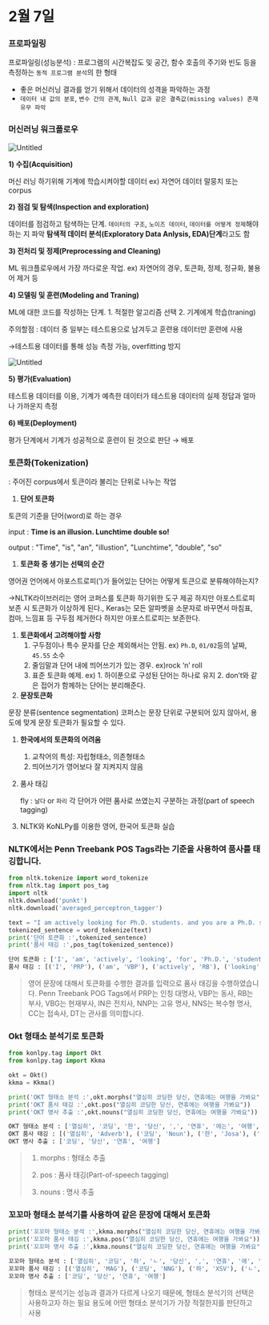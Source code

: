 # 2월 7일

### 프로파일링

프로파일링(성능분석) : 프로그램의 시간복잡도 및 공간, 함수 호출의 주기와 빈도 등을 측정하는 `동적 프로그램 분석`의 한 형태

- 좋은 머신러닝 결과를 얻기 위해서 데이터의 성격을 파악하는 과정
- `데이터 내 값의 분포`, `변수 간의 관계`, `Null 값과 같은 결측값(missing values) 존재 유무 파악`

### 머신러닝 워크플로우

![Untitled](2%E1%84%8B%E1%85%AF%E1%86%AF%207%E1%84%8B%E1%85%B5%E1%86%AF%20adb94381b70f47c4898fac0021bf3c2f/Untitled.png)

**1) 수집(Acquisition)**

머신 러닝 하기위해 기계에 학습시켜야할 데이터 ex) 자연어 데이터 말뭉치 또는 corpus

**2) 점검 및 탐색(Inspection and exploration)**

데이터를 점검하고 탐색하는 단계. `데이터의 구조`, `노이즈 데이터`, `데이터를 어떻게 정제`해야하는 지 파악 **탐색적 데이터 분석(Exploratory Data Anlysis, EDA)단계**라고도 함

**3) 전처리 및 정제(Preprocessing and Cleaning)**

ML 워크플로우에서 가장 까다로운 작업. ex) 자연어의 경우, 토큰화, 정제, 정규화, 불용어 제거 등

**4) 모델링 및 훈련(Modeling and Traning)**

ML에 대한 코드를 작성하는 단계. 1. 적절한 알고리즘 선택 2. 기계에게 학습(traning)

주의할점 : 데이터 중 일부는 테스트용으로 남겨두고 훈련용 데이터만 훈련에 사용

→테스트용 데이터를 통해 성능 측정 가능, overfitting 방지

![Untitled](2%E1%84%8B%E1%85%AF%E1%86%AF%207%E1%84%8B%E1%85%B5%E1%86%AF%20adb94381b70f47c4898fac0021bf3c2f/Untitled%201.png)

**5) 평가(Evaluation)**

테스트용 데이터를 이용, 기계가 예측한 데이터가 테스트용 데이터의 실제 정답과 얼마나 가까운지 측정

**6) 배포(Deployment)**

평가 단계에서 기계가 성공적으로 훈련이 된 것으로 판단 → 배포

### 토큰화(Tokenization)

: 주어진 corpus에서 토큰이라 불리는 단위로 나누는 작업

1. **단어 토큰화**

토큰의 기준을 단어(word)로 하는 경우

input : **Time is an illusion. Lunchtime double so!**

output : "Time", "is", "an", "illustion", "Lunchtime", "double", "so”

1. **토큰화 중 생기는 선택의 순간**

영어권 언어에서 아포스트로피(’)가 들어있는 단어는 어떻게 토큰으로 분류해야하는지?

→NLTK라이브러리는 영어 코퍼스를 토큰화 하기위한 도구 제공 하지만 아포스트로피 보존 시 토큰화가 이상하게 된다., Keras는 모든 알파벳을 소문자로 바꾸면서 마침표, 컴마, 느낌표 등 구두점 제거한다 하지만 아포스트로피는 보존한다.

1. **토큰화에서 고려해야할 사항**
    1. 구두점이나 특수 문자를 단순 제외해서는 안됨. ex) `Ph.D`, `01/02`등의 날짜, `45.55` 소수
    2. 줄임말과 단어 내에 띄어쓰기가 있는 경우. ex)rock ‘n’ roll
    3. 표준 토큰화 예제. ex) 1. 하이푼으로 구성된 단어는 하나로 유지 2. don’t와 같은 접어가 함께하는 단어는 분리해준다.
2. **문장토큰화**

문장 분류(sentence segmentation) 코퍼스는 문장 단위로 구분되어 있지 않아서, 용도에 맞게 문장 토큰화가 필요할 수 있다.

1. **한국에서의 토큰화의 어려움**
    1. 교착어의 특성: 자립형태소, 의존형태소
    2. 띄어쓰기가 영어보다 잘 지켜지지 않음
2. 품사 태깅
    
    fly : `날다` or `파리` 각 단어가 어떤 품사로 쓰였는지 구분하는 과정(part of speech tagging)
    
3. NLTK와 KoNLPy를 이용한 영어, 한국어 토큰화 실습

### NLTK에서는 Penn Treebank POS Tags라는 기준을 사용하여 품사를 태깅합니다.

```python
from nltk.tokenize import word_tokenize
from nltk.tag import pos_tag
import nltk
nltk.download('punkt')
nltk.download('averaged_perceptron_tagger')

text = "I am actively looking for Ph.D. students. and you are a Ph.D. student."
tokenized_sentence = word_tokenize(text)
print('단어 토큰화 :',tokenized_sentence)
print('품사 태깅 :',pos_tag(tokenized_sentence))
```

```python
단어 토큰화 : ['I', 'am', 'actively', 'looking', 'for', 'Ph.D.', 'students', '.', 'and', 'you', 'are', 'a', 'Ph.D.', 'student', '.']
품사 태깅 : [('I', 'PRP'), ('am', 'VBP'), ('actively', 'RB'), ('looking', 'VBG'), ('for', 'IN'), ('Ph.D.', 'NNP'), ('students', 'NNS'), ('.', '.'), ('and', 'CC'), ('you', 'PRP'), ('are', 'VBP'), ('a', 'DT'), ('Ph.D.', 'NNP'), ('student', 'NN'), ('.', '.')]
```

> 영어 문장에 대해서 토큰화를 수행한 결과를 입력으로 품사 태깅을 수행하였습니다. Penn Treebank POG Tags에서 PRP는 인칭 대명사, VBP는 동사, RB는 부사, VBG는 현재부사, IN은 전치사, NNP는 고유 명사, NNS는 복수형 명사, CC는 접속사, DT는 관사를 의미합니다.
> 

### Okt 형태소 분석기로 토큰화

```python
from konlpy.tag import Okt
from konlpy.tag import Kkma

okt = Okt()
kkma = Kkma()

print('OKT 형태소 분석 :',okt.morphs("열심히 코딩한 당신, 연휴에는 여행을 가봐요"))
print('OKT 품사 태깅 :',okt.pos("열심히 코딩한 당신, 연휴에는 여행을 가봐요"))
print('OKT 명사 추출 :',okt.nouns("열심히 코딩한 당신, 연휴에는 여행을 가봐요"))
```

```python
OKT 형태소 분석 : ['열심히', '코딩', '한', '당신', ',', '연휴', '에는', '여행', '을', '가봐요']
OKT 품사 태깅 : [('열심히', 'Adverb'), ('코딩', 'Noun'), ('한', 'Josa'), ('당신', 'Noun'), (',', 'Punctuation'), ('연휴', 'Noun'), ('에는', 'Josa'), ('여행', 'Noun'), ('을', 'Josa'), ('가봐요', 'Verb')]
OKT 명사 추출 : ['코딩', '당신', '연휴', '여행']
```

> 1) morphs : 형태소 추출
> 
> 
> 2) pos : 품사 태깅(Part-of-speech tagging)
> 
> 3) nouns : 명사 추출
> 

### 꼬꼬마 형태소 분석기를 사용하여 같은 문장에 대해서 토큰화

```python
print('꼬꼬마 형태소 분석 :',kkma.morphs("열심히 코딩한 당신, 연휴에는 여행을 가봐요"))
print('꼬꼬마 품사 태깅 :',kkma.pos("열심히 코딩한 당신, 연휴에는 여행을 가봐요"))
print('꼬꼬마 명사 추출 :',kkma.nouns("열심히 코딩한 당신, 연휴에는 여행을 가봐요"))

```

```python
꼬꼬마 형태소 분석 : ['열심히', '코딩', '하', 'ㄴ', '당신', ',', '연휴', '에', '는', '여행', '을', '가보', '아요']
꼬꼬마 품사 태깅 : [('열심히', 'MAG'), ('코딩', 'NNG'), ('하', 'XSV'), ('ㄴ', 'ETD'), ('당신', 'NP'), (',', 'SP'), ('연휴', 'NNG'), ('에', 'JKM'), ('는', 'JX'), ('여행', 'NNG'), ('을', 'JKO'), ('가보', 'VV'), ('아요', 'EFN')]
꼬꼬마 명사 추출 : ['코딩', '당신', '연휴', '여행']
```

> 형태소 분석기는 성능과 결과가 다르게 나오기 때문에, 형태소 분석기의 선택은 사용하고자 하는 필요 용도에 어떤 형태소 분석기가 가장 적절한지를 판단하고 사용
>